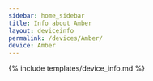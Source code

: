 ```yaml
---
sidebar: home_sidebar
title: Info about Amber
layout: deviceinfo
permalink: /devices/Amber/
device: Amber
---
```

{% include templates/device_info.md %}
